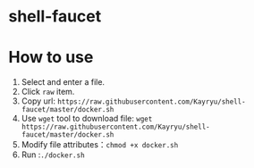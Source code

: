# shell-faucet


# How to use
1. Select and enter a file.
2. Click `raw` item.
3. Copy url: `https://raw.githubusercontent.com/Kayryu/shell-faucet/master/docker.sh`
4. Use `wget` tool to download file: `wget https://raw.githubusercontent.com/Kayryu/shell-faucet/master/docker.sh`
5. Modify file attributes：`chmod +x docker.sh`
6. Run :`./docker.sh`
